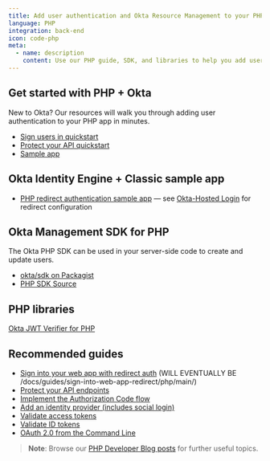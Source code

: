 ```yaml
---
title: Add user authentication and Okta Resource Management to your PHP app
language: PHP
integration: back-end
icon: code-php
meta:
  - name: description
    content: Use our PHP guide, SDK, and libraries to help you add user authentication to your PHP application.
---
```


## Get started with PHP + Okta

New to Okta? Our resources will walk you through adding user authentication to your PHP app in minutes.

<ul class='language-ctas'>
	<li>
		<a href='#' class='Button--blueDarkOutline' data-proofer-ignore>
			<span>Sign users in quickstart</span>
		</a>
	</li>
	<li>
    <a href='/docs/guides/protect-your-api/php/main/' class='Button--blueDarkOutline' data-proofer-ignore>
      <span>Protect your API quickstart</span>
    </a>
  </li>
	<li>
		<a href='https://github.com/okta/samples-php' class='Button--blueDarkOutline' data-proofer-ignore>
			<span>Sample app</span>
		</a>
	</li>
</ul>

## Okta Identity Engine + Classic sample app

* [PHP redirect authentication sample app](https://github.com/okta/samples-php) &mdash; see [Okta-Hosted Login](https://github.com/okta/samples-php/tree/develop/okta-hosted-login) for redirect configuration

## Okta Management SDK for PHP

The Okta PHP SDK can be used in your server-side code to create and update users.

* [okta/sdk on Packagist](http://packagist.org/packages/okta/sdk)
* [PHP SDK Source](https://github.com/okta/okta-sdk-php)

<!-- TODO figure out what this should be 
* [PHP SDK Reference](https://developer.okta.com/okta-sdk-php/)
-->

## PHP libraries

[Okta JWT Verifier for PHP](https://github.com/okta/okta-jwt-verifier-php)

## Recommended guides

* [Sign into your web app with redirect auth](#) (WILL EVENTUALLY BE /docs/guides/sign-into-web-app-redirect/php/main/)
* [Protect your API endpoints](/docs/guides/protect-your-api/php/main/)
* [Implement the Authorization Code flow](/docs/guides/implement-grant-type/authcode/main/)
* [Add an identity provider (includes social login)](/docs/guides/identity-providers/)
* [Validate access tokens](/docs/guides/validate-access-tokens)
* [Validate ID tokens](/docs/guides/validate-id-tokens)
* [OAuth 2.0 from the Command Line](/blog/2018/07/16/oauth-2-command-line)

> **Note**: Browse our [PHP Developer Blog posts](/search/#q=php&f:@commonoktasource=[Developer%20blog]) for further useful topics.